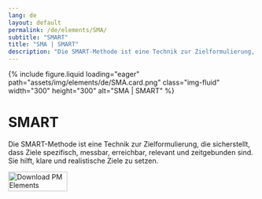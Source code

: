 ```yaml
---
lang: de
layout: default
permalink: /de/elements/SMA/
subtitle: "SMART"
title: "SMA | SMART"
description: "Die SMART-Methode ist eine Technik zur Zielformulierung, die sicherstellt, dass Ziele spezifisch, messbar, erreichbar, relevant und zeitgebunden sind. Sie hilft, klare und realistische Ziele zu setzen."
---
```


{% include figure.liquid loading="eager" path="assets/img/elements/de/SMA.card.png" class="img-fluid" width="300" height="300" alt="SMA | SMART" %}

# SMART

Die SMART-Methode ist eine Technik zur Zielformulierung, die sicherstellt, dass Ziele spezifisch, messbar, erreichbar, relevant und zeitgebunden sind. Sie hilft, klare und realistische Ziele zu setzen.

<a href="https://apps.apple.com/app/apple-store/id6738084498?pt=127441684&ct=website&mt=8">
  <img src="{{ "assets/img/en/appstore.png" | relative_url }}" width="120" height="40" alt="Download PM Elements">
</a>
